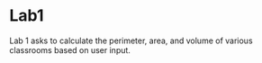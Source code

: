 # Lab1
Lab 1 asks to calculate the perimeter, area, and volume of various classrooms based on user input.
